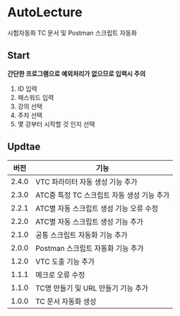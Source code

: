 # AutoLecture
시험자동화 TC 문서 및 Postman 스크립트 자동화


## Start
**간단한 프로그램으로 예외처리가 없으므로 입력시 주의**
1. ID 입력
2. 패스워드 입력
3. 강의 선택
4. 주차 선택
5. 몇 강부터 시작할 것 인지 선택


## Updtae
|버전|기능|
|-|-|
|2.4.0|VTC 파라미터 자동 생성 기능 추가|
|2.3.0|ATC중 특정 TC 스크립트 자동 생성 기능 추가|
|2.2.1|ATC별 자동 스크립트 생성 기능 오류 수정|
|2.2.0|ATC별 자동 스크립트 생성 기능 추가|
|2.1.0|공통 스크립트 자동화 기능 추가|
|2.0.0|Postman 스크립트 자동화 기능 추가|
|1.2.0|VTC 도출 기능 추가|
|1.1.1|메크로 오류 수정|
|1.1.0|TC명 만들기 및 URL 만들기 기능 추가|
|1.0.0|TC 문서 자동화 생성|
